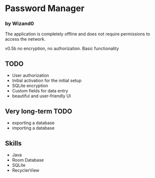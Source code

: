 # Password Manager
### by Wizand0

The application is completely offline and does not require permissions to access the network.

v0.5b no encryption, no authorization. Basic functionality

## TODO
- User authorization
- Initial activation for the initial setup
- SQLite encryption
- Custom fields for data entry
- beautiful and user-friendly UI

## Very long-term TODO
- exporting a database
- importing a database

## Skills
- Java
- Room Database
- SQLite
- RecyclerView
